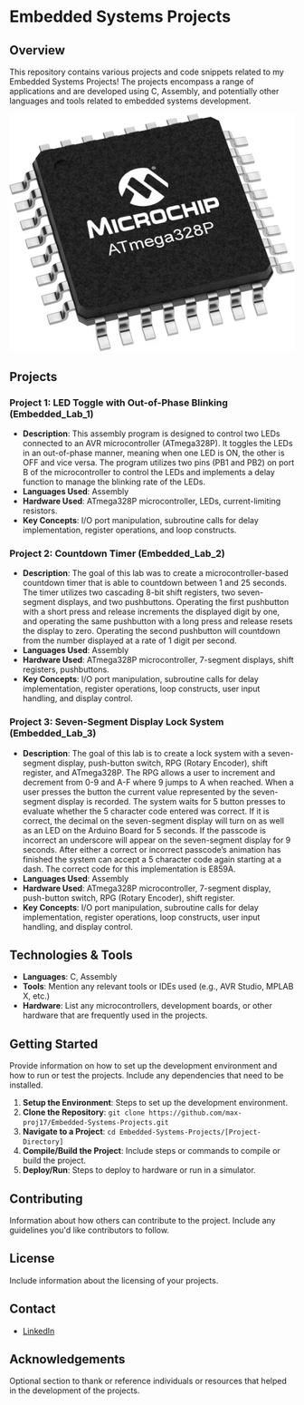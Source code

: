 
# Embedded Systems Projects

## Overview
This repository contains various projects and code snippets related to my Embedded Systems Projects! The projects encompass a range of applications and are developed using C, Assembly, and potentially other languages and tools related to embedded systems development.

![Project Image](/repo_images/medium-ATmega328P-TQFP-32.png)  

## Projects
### Project 1: LED Toggle with Out-of-Phase Blinking (Embedded_Lab_1)
- **Description**: This assembly program is designed to control two LEDs connected to an AVR microcontroller (ATmega328P). It toggles the LEDs in an out-of-phase manner, meaning when one LED is ON, the other is OFF and vice versa. The program utilizes two pins (PB1 and PB2) on port B of the microcontroller to control the LEDs and implements a delay function to manage the blinking rate of the LEDs.
- **Languages Used**: Assembly
- **Hardware Used**: ATmega328P microcontroller, LEDs, current-limiting resistors.
- **Key Concepts**: I/O port manipulation, subroutine calls for delay implementation, register operations, and loop constructs.

### Project 2: Countdown Timer (Embedded_Lab_2)
- **Description**: The goal of this lab was to create a microcontroller-based countdown timer that is able to countdown between 1 and 25 seconds. The timer utilizes two cascading 8-bit shift registers, two seven-segment displays, and two pushbuttons. Operating the first pushbutton with a short press and release increments the displayed digit by one, and operating the same pushbutton with a long press and release resets the display to zero. Operating the second pushbutton will countdown from the number displayed at a rate of 1 digit per second.
- **Languages Used**: Assembly
- **Hardware Used**: ATmega328P microcontroller, 7-segment displays, shift registers, pushbuttons.
- **Key Concepts**: I/O port manipulation, subroutine calls for delay implementation, register operations, loop constructs, user input handling, and display control.

### Project 3: Seven-Segment Display Lock System (Embedded_Lab_3)
- **Description**: The goal of this lab is to create a lock system with a seven-segment display, push-button switch, RPG (Rotary Encoder), shift register, and ATmega328P. The RPG allows a user to increment and decrement from 0-9 and A-F where 9 jumps to A when reached. When a user presses the button the current value represented by the seven-segment display is recorded. The system waits for 5 button presses to evaluate whether the 5 character code entered was correct. If it is correct, the decimal on the seven-segment display will turn on as well as an LED on the Arduino Board for 5 seconds. If the passcode is incorrect an underscore will appear on the seven-segment display for 9 seconds. After either a correct or incorrect passcode’s animation has finished the system can accept a 5 character code again starting at a dash. The correct code for this implementation is E859A.
- **Languages Used**: Assembly
- **Hardware Used**: ATmega328P microcontroller, 7-segment display, push-button switch, RPG (Rotary Encoder), shift register.
- **Key Concepts**: I/O port manipulation, subroutine calls for delay implementation, register operations, loop constructs, user input handling, and display control.

  

## Technologies & Tools
- **Languages**: C, Assembly
- **Tools**: Mention any relevant tools or IDEs used (e.g., AVR Studio, MPLAB X, etc.)
- **Hardware**: List any microcontrollers, development boards, or other hardware that are frequently used in the projects.

## Getting Started
Provide information on how to set up the development environment and how to run or test the projects. Include any dependencies that need to be installed.

1. **Setup the Environment**: Steps to set up the development environment.
2. **Clone the Repository**: `git clone https://github.com/max-proj17/Embedded-Systems-Projects.git`
3. **Navigate to a Project**: `cd Embedded-Systems-Projects/[Project-Directory]`
4. **Compile/Build the Project**: Include steps or commands to compile or build the project.
5. **Deploy/Run**: Steps to deploy to hardware or run in a simulator.

## Contributing
Information about how others can contribute to the project. Include any guidelines you'd like contributors to follow.

## License
Include information about the licensing of your projects.

## Contact
- [LinkedIn](https://www.linkedin.com/in/maxfinch2002)

## Acknowledgements
Optional section to thank or reference individuals or resources that helped in the development of the projects.


